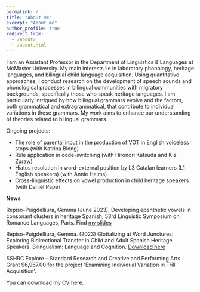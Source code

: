 ```yaml
---
permalink: /
title: "About me"
excerpt: "About me"
author_profile: true
redirect_from: 
  - /about/
  - /about.html
---
```



I am an Assistant Professor in the Department of Linguistics & Languages at McMaster University. My main interests lie in laboratory phonology, heritage languages, and bilingual child language acquisition. Using quantitative approaches, I conduct research on the development of speech sounds and phonological processes in bilingual communities with migratory backgrounds, specifically those who speak heritage languages. I am particularly intrigued by how bilingual grammars evolve and the factors, both grammatical and extragrammatical, that contribute to individual variations in these grammars. My work aims to enhance our understanding of theories related to bilingual grammars.

Ongoing projects:

- The role of parental input in the production of VOT in English voiceless stops (with Katrina Blong)
- Rule application in code-switching (with Hironori Katsuda and Kie Zuraw)
- Hiatus resolution in word-external position by L3 Catalan learners (L1 English speakers) (with Annie Helms)
- Cross-linguistic effects on vowel production in child heritage speakers (with Daniel Pape)

**News**

 Repiso-Puigdelliura, Gemma (June 2023). Developing epenthetic vowels in consonant clusters in heritage Spanish, 53rd Linguistic Symposium on Romance Languages, Paris. Find [my slides](https://gemmarepiso.github.io/LSRL53/#1)

Repiso-Puigdelliura, Gemma. (2023) Glottalizing at Word Junctures:
Exploring Bidirectional Transfer in Child and Adult Spanish Heritage Speakers. Bilingualism:
Language and Cognition. [Download here](https://www.cambridge.org/core/journals/bilingualism-language-and-cognition/article/glottalizing-at-word-junctures-exploring-bidirectional-transfer-in-child-and-adult-spanish-heritage-speakers/A0EFAEBC7B352F8479AD79DCDA0F6622)


 SSHRC Explore – Standard Research and Creative and Performing Arts Grant $6,967.00 for the project 'Examining Individual Variation in Trill Acquisition'.

You can download my [CV](https://gemmarepiso.github.io/files/CV.pdf?raw=true) here. 
